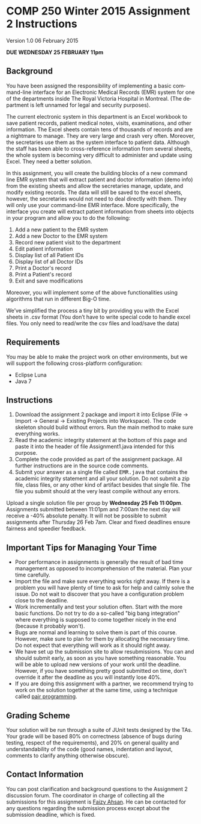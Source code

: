 <html>
<head>
</head>
<body>
<h1>COMP 250 Winter 2015 Assignment 2 Instructions</h1>
<p>Version 1.0 06 February 2015</p>
<p><strong>DUE WEDNESDAY 25 FEBRUARY 11pm</strong></p>
<h2>Background</h2>
<p><span lang="EN-US">You have been assigned the responsibility of implementing a basic command-line interface for an Electronic Medical Records (EMR) system for one of the departments inside The Royal Victoria Hospital in Montreal. (The department is left unnamed for legal and security purposes).</span></p>
<p>The current electronic system in this department is an Excel workbook to save patient records, patient medical notes, visits, examinations, and other information. The Excel sheets contain tens of thousands of records and are a nightmare to manage. They are very large and crash very often. Moreover, the secretaries use them as the system interface to patient data. Although the staff has been able to cross-reference information from several sheets, the whole system is becoming very difficult to administer and update using Excel. They need a better solution.</p>
<p>In this assignment, you will create the building blocks of a new command line EMR system that will extract patient and doctor information (demo info) from the existing sheets and allow the secretaries manage, update, and modify existing records. The data will still be saved to the excel sheets, however, the secretaries would not need to deal directly with them. They will only use your command-line EMR interface. More specifically, the interface you create will extract patient information from sheets into objects in your program and allow you to do the following:</p>
<ol>
<li><span lang="EN-US"></span><span lang="EN-US">Add a new patient to the EMR system</span></li>
<li><span lang="EN-US"></span><span lang="EN-US">Add a new Doctor to the EMR system</span></li>
<li><span lang="EN-US"></span><span lang="EN-US">Record new patient visit to the department</span></li>
<li><span lang="EN-US"></span><span lang="EN-US">Edit patient information</span></li>
<li><span lang="EN-US"></span><span lang="EN-US">Display list of all Patient IDs</span></li>
<li><span lang="EN-US"></span><span lang="EN-US">Display list of all Doctor IDs</span></li>
<li><span lang="EN-US"></span><span lang="EN-US">Print a Doctor's record</span></li>
<li><span lang="EN-US"></span><span lang="EN-US">Print a Patient's record</span></li>
<li><span lang="EN-US"></span>Exit and save modifications</li>
</ol>
<p>Moreover, you will implement some of the above functionalities using algorithms that run in different Big-O time.</p>
<p>We&rsquo;ve simplified the process a tiny bit by providing you with the Excel sheets in .csv format (You don&rsquo;t have to write special code to handle excel files. You only need to read/write the csv files and load/save the data) &nbsp;</p>
<h2>Requirements</h2>
<p>You may be able to make the project work on other environments, but we will support the following cross-platform configuration:</p>
<ul>
<li>Eclipse Luna</li>
<li>Java 7</li>
</ul>
<h2>Instructions</h2>
<ol>
<li>Download the assignment 2 package and import it into Eclipse (File -&gt; Import -&gt; General -&gt; Existing Projects into Workspace). The code skeleton should build without errors. Run the main method to make sure everything works.</li>
<li>Read the academic integrity statement at the bottom of this page and paste it into the header of file Assignment1.java intended for this purpose.</li>
<li>Complete the code provided as part of the assignment package. All further instructions are in the source code comments.</li>
<li>Submit your answer as a single file called&nbsp;<tt>EMR.java</tt>&nbsp;that contains the academic integrity statement and all your solution. Do not submit a zip file, class files, or any other kind of artifact besides that single file. The file you submit should at the very least compile without any errors.</li>
</ol>
<p>Upload a single solution file per group by&nbsp;<strong>Wednesday 25 Feb 11:00pm</strong>. Assignments submitted between 11:01pm and 7:00am the next day will receive a -40% absolute penalty. It will not be possible to submit assignments after Thursday 26 Feb 7am. Clear and fixed deadlines ensure fairness and speedier feedback.</p>
<h2>Important Tips for Managing Your Time</h2>
<ul>
<li>Poor performance in assignments is generally the result of bad time management as opposed to incomprehension of the material. Plan your time carefully.</li>
<li>Import the file and make sure everything works right away. If there is a problem you will have plenty of time to ask for help and calmly solve the issue. Do not wait to discover that you have a configuration problem close to the deadline.</li>
<li>Work incrementally and test your solution often. Start with the more basic functions. Do not try to do a so-called "big bang integration" where everything is supposed to come together nicely in the end (because it probably won't).</li>
<li>Bugs are normal and learning to solve them is part of this course. However, make sure to plan for them by allocating the necessary time. Do not expect that everything will work as it should right away.</li>
<li>We have set up the submission site to allow resubmissions. You can and should submit early, as soon as you have something reasonable. You will be able to upload new versions of your work until the deadline. However, if you have something pretty good submitted on time, don't override it after the deadline as you will instantly lose 40%.</li>
<li>If you are doing this assignment with a partner, we recommend trying to work on the solution together at the same time, using a technique called&nbsp;<a href="https://en.wikipedia.org/wiki/Pair_programming">pair programming</a>.</li>
</ul>

<h2>Grading Scheme</h2>
<p>Your solution will be run through a suite of JUnit tests designed by the TAs. Your grade will be based 80% on correctness (absence of bugs during testing, respect of the requirements), and 20% on general quality and understandability of the code (good names, indentation and layout, comments to clarify anything otherwise obscure).</p>
<h2>Contact Information</h2>
<p>You can post clarification and background questions to the Assignment 2 discussion forum. The coordinator in charge of collecting all the submissions for this assignment is&nbsp;<a href="mailto:faizy.ahsan@mail.mcgill.ca" target="_blank">Faizy Ahsan</a>. He can be contacted for any questions regarding the submission process except about the submission deadline, which is fixed.</p>
</body>
</html>
